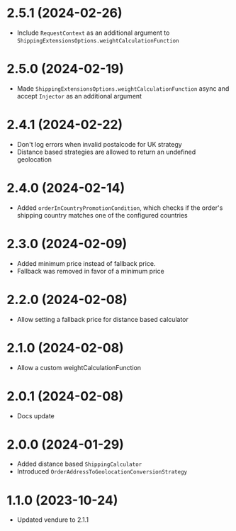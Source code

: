 # 2.5.1 (2024-02-26)

- Include `RequestContext` as an additional argument to `ShippingExtensionsOptions.weightCalculationFunction`

# 2.5.0 (2024-02-19)

- Made `ShippingExtensionsOptions.weightCalculationFunction` async and accept `Injector` as an additional argument

# 2.4.1 (2024-02-22)

- Don't log errors when invalid postalcode for UK strategy
- Distance based strategies are allowed to return an undefined geolocation

# 2.4.0 (2024-02-14)

- Added `orderInCountryPromotionCondition`, which checks if the order's shipping country matches one of the configured countries

# 2.3.0 (2024-02-09)

- Added minimum price instead of fallback price.
- Fallback was removed in favor of a minimum price

# 2.2.0 (2024-02-08)

- Allow setting a fallback price for distance based calculator

# 2.1.0 (2024-02-08)

- Allow a custom weightCalculationFunction

# 2.0.1 (2024-02-08)

- Docs update

# 2.0.0 (2024-01-29)

- Added distance based `ShippingCalculator`
- Introduced `OrderAddressToGeolocationConversionStrategy`

# 1.1.0 (2023-10-24)

- Updated vendure to 2.1.1
